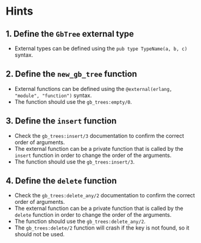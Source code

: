 # Hints

## 1. Define the `GbTree` external type

- External types can be defined using the `pub type TypeName(a, b, c)` syntax.

## 2. Define the `new_gb_tree` function

- External functions can be defined using the `@external(erlang, "module", "function")` syntax.
- The function should use the `gb_trees:empty/0`.

## 3. Define the `insert` function

- Check the `gb_trees:insert/3` documentation to confirm the correct order of arguments.
- The external function can be a private function that is called by the `insert` function in order to change the order of the arguments.
- The function should use the `gb_trees:insert/3`.

## 4. Define the `delete` function

- Check the `gb_trees:delete_any/2` documentation to confirm the correct order of arguments.
- The external function can be a private function that is called by the `delete` function in order to change the order of the arguments.
- The function should use the `gb_trees:delete_any/2`.
- The `gb_trees:delete/2` function will crash if the key is not found, so it should not be used.

